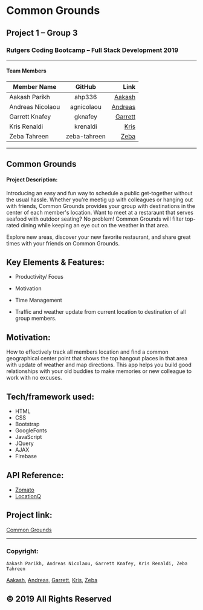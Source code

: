# Common Grounds

## Project 1 – Group 3

### Rutgers Coding Bootcamp – Full Stack Development 2019
--------------------------------------------------------

#### Team Members 

| Member Name     |   GitHub      | Link                                      |
| --------------- |:-------------:| -----------------------------------------:|
|  Aakash Parikh  |     ahp336    |   [Aakash](https://github.com/ahp336)     |
| Andreas Nicolaou|  agnicolaou   |   [Andreas](https://github.com/agnicolaou)|
| Garrett Knafey  |    gknafey    |   [Garrett](https://github.com/gknafey)   |
| Kris Renaldi    |    krenaldi   |   [Kris](https://github.com/krenaldi)     |
| Zeba Tahreen    | zeba-tahreen  |   [Zeba](https://github.com/zeba-tahreen) |
-------------------------------------------------------------------------------------

## Common Grounds
#### Project Description:
Introducing an easy and fun way to schedule a public get-together without the usual hassle. 
Whether you're meetig up with colleagues or hanging out with friends, Common Grounds provides 
your group with destinations in the center of each member's location. Want to meet at a restaraunt 
that serves seafood with outdoor seating? No problem! Common Grounds will filter top-rated dining 
while keeping an eye out on the weather in that area.

Explore new areas, discover your new favorite restaurant, and share great times with your friends on Common Grounds.

## Key Elements & Features:
* Productivity/ Focus

* Motivation

* Time Management

* Traffic and weather update from current location to destination of all group members. 


## Motivation:
How to effectively track all members location and find a common geographical center point that shows the top hangout places in that area with update of weather and map directions. This app helps you build good relationships with your old buddies to make memories or new colleague to work with no excuses.

## Tech/framework used:
* HTML 
* CSS 
* Bootstrap
* GoogleFonts
* JavaScript 
* JQuery 
* AJAX 
* Firebase


## API Reference:
* [Zomato](https://developers.zomato.com/)
* [LocationQ](https://us1.locationiq.com/)

## Project link:

[Common Grounds](https://krenaldi.github.io/Project-1/)

---------------------------

### Copyright:

    Aakash Parikh, Andreas Nicolaou, Garrett Knafey, Kris Renaldi, Zeba Tahreen 
[Aakash](https://github.com/ahp336),  [Andreas](https://github.com/agnicolaou),  [Garrett](https://github.com/gknafey),  [Kris](https://github.com/krenaldi),  [Zeba](https://github.com/zeba-tahreen)


© 2019 All Rights Reserved
----------------------------
